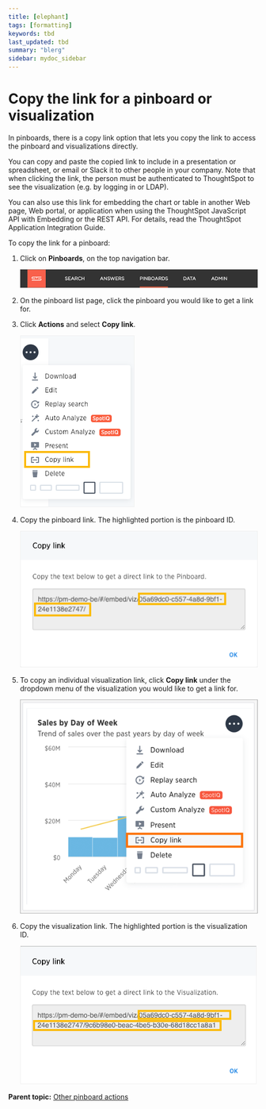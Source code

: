 ```yaml
---
title: [elephant]
tags: [formatting]
keywords: tbd
last_updated: tbd
summary: "blerg"
sidebar: mydoc_sidebar
---
```

# Copy the link for a pinboard or visualization

In pinboards, there is a copy link ​option that lets you copy the link to access the pinboard and visualizations directly.

You can copy and paste the copied link to include in a presentation or spreadsheet, or email or Slack it to other people in your company. Note that when clicking the link, the person must be authenticated to ThoughtSpot to see the visualization (e.g. by logging in or LDAP).

You can also use this link for embedding the chart or table in another Web page, Web portal, or application when using the ThoughtSpot JavaScript API with Embedding or the REST API. For details, read the ThoughtSpot Application Integration Guide.

To copy the link for a pinboard:

1.   Click on **Pinboards**, on the top navigation bar. 

     ![](../../../shared/conrefs/../../images/click_pinboards_icon.png "Pinboards") 

2.   On the pinboard list page, click the pinboard you would like to get a link for. 
3.   Click **Actions** and select **Copy link**. 

     ![](../../../images/copy_pinboard_link.png "Copy pinboard link option") 

4.   Copy the pinboard link. The highlighted portion is the pinboard ID. 

     ![](../../../images/copy_link_pinboard.png "Copy pinboard link") 

5.   To copy an individual visualization link, click **Copy link** under the dropdown menu of the visualization you would like to get a link for. 

     ![](../../../images/copy_link_of_a_visualization.png "Copy visualization link option") 

6.   Copy the visualization link. The highlighted portion is the visualization ID. 

     ![](../../../images/copy_link_viz_pinboard_part.png "Copy visualization link") 


**Parent topic:** [Other pinboard actions](../../../pages/end_user_guide/pinboards/pinboard_actions.html)

